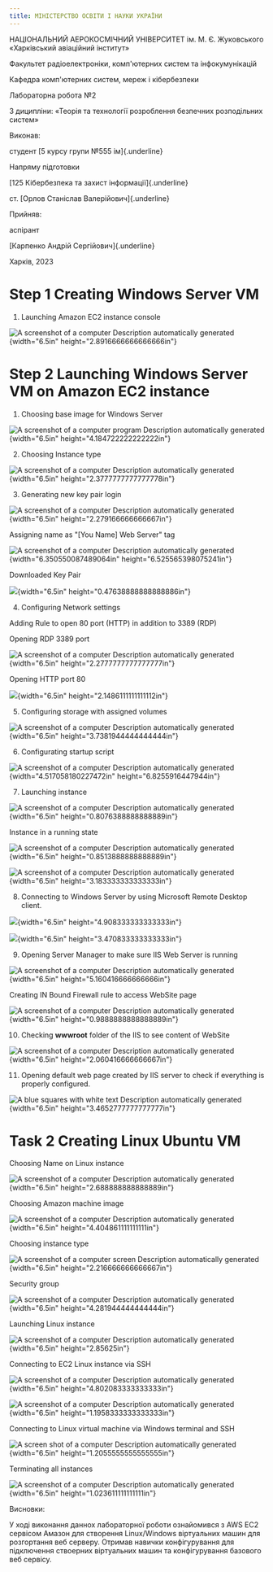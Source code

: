 ```yaml
---
title: МІНІСТЕРСТВО ОСВІТИ І НАУКИ УКРАЇНИ
---
```


НАЦІОНАЛЬНИЙ АЕРОКОСМІЧНИЙ УНІВЕРСИТЕТ ім. М. Є. Жуковського
«Харківський авіаційний інститут»

Факультет радіоелектроніки, комп'ютерних систем та інфокумунікацій

Кафедра комп'ютерних систем, мереж і кібербезпеки

Лабораторна робота №2

З диципліни: «Теорія та технології розроблення безпечних розподільних
систем»

Виконав:

студент [5 курсу групи №555 ім]{.underline}

Напряму підготовки

[125 Кібербезпека та захист інформації]{.underline}

ст. [Орлов Станіслав Валерійович]{.underline}

Прийняв:

аспірант

[Карпенко Андрій Сергійович]{.underline}

Харків, 2023

# Step 1 Creating Windows Server VM

1.  Launching Amazon EC2 instance console

![A screenshot of a computer Description automatically
generated](task2/media/image1.png){width="6.5in"
height="2.8916666666666666in"}

# Step 2 Launching Windows Server VM on Amazon EC2 instance

1.  Choosing base image for Windows Server

![A screenshot of a computer program Description automatically
generated](task2/media/image2.png){width="6.5in"
height="4.184722222222222in"}

2.  Choosing Instance type

![A screenshot of a computer Description automatically
generated](task2/media/image3.png){width="6.5in"
height="2.3777777777777778in"}

3.  Generating new key pair login

![A screenshot of a computer Description automatically
generated](task2/media/image4.png){width="6.5in"
height="2.279166666666667in"}

Assigning name as "\[You Name\] Web Server" tag

![A screenshot of a computer Description automatically
generated](task2/media/image5.png){width="6.350550087489064in"
height="6.525565398075241in"}

Downloaded Key Pair

![](task2/media/image6.png){width="6.5in"
height="0.47638888888888886in"}

4.  Configuring Network settings

Adding Rule to open 80 port (HTTP) in addition to 3389 (RDP)

Opening RDP 3389 port

![A screenshot of a computer Description automatically
generated](task2/media/image7.png){width="6.5in"
height="2.2777777777777777in"}

Opening HTTP port 80

![](task2/media/image8.png){width="6.5in"
height="2.1486111111111112in"}

5.  Configuring storage with assigned volumes

![A screenshot of a computer Description automatically
generated](task2/media/image9.png){width="6.5in"
height="3.7381944444444444in"}

6.  Configurating startup script

![A screenshot of a computer Description automatically
generated](task2/media/image10.png){width="4.517058180227472in"
height="6.8255916447944in"}

7.  Launching instance

![A screenshot of a computer Description automatically
generated](task2/media/image11.png){width="6.5in"
height="0.8076388888888889in"}

Instance in a running state

![A screenshot of a computer Description automatically
generated](task2/media/image12.png){width="6.5in"
height="0.8513888888888889in"}

![A screenshot of a computer Description automatically
generated](task2/media/image13.png){width="6.5in"
height="3.183333333333333in"}

8.  Connecting to Windows Server by using Microsoft Remote Desktop
    client.

![](task2/media/image14.png){width="6.5in"
height="4.908333333333333in"}

![](task2/media/image15.png){width="6.5in"
height="3.470833333333333in"}

9.  Opening Server Manager to make sure IIS Web Server is running

![A screenshot of a computer Description automatically
generated](task2/media/image16.png){width="6.5in"
height="5.160416666666666in"}

Creating IN Bound Firewall rule to access WebSite page

![A screenshot of a computer Description automatically
generated](task2/media/image17.png){width="6.5in"
height="0.9888888888888889in"}

10. Checking **wwwroot** folder of the IIS to see content of WebSite

![A screenshot of a computer Description automatically
generated](task2/media/image18.png){width="6.5in"
height="2.060416666666667in"}

11. Opening default web page created by IIS server to check if
    everything is properly configured.

![A blue squares with white text Description automatically
generated](task2/media/image19.png){width="6.5in"
height="3.4652777777777777in"}

# Task 2 Creating Linux Ubuntu VM

Choosing Name on Linux instance

![A screenshot of a computer Description automatically
generated](task2/media/image20.png){width="6.5in"
height="2.688888888888889in"}

Choosing Amazon machine image

![A screenshot of a computer Description automatically
generated](task2/media/image21.png){width="6.5in"
height="4.404861111111111in"}

Choosing instance type

![A screenshot of a computer screen Description automatically
generated](task2/media/image22.png){width="6.5in"
height="2.216666666666667in"}

Security group

![A screenshot of a computer Description automatically
generated](task2/media/image23.png){width="6.5in"
height="4.281944444444444in"}

Launching Linux instance

![A screenshot of a computer Description automatically
generated](task2/media/image24.png){width="6.5in"
height="2.85625in"}

Connecting to EC2 Linux instance via SSH

![A screenshot of a computer Description automatically
generated](task2/media/image25.png){width="6.5in"
height="4.802083333333333in"}

![A screenshot of a computer Description automatically
generated](task2/media/image26.png){width="6.5in"
height="1.1958333333333333in"}

Connecting to Linux virtual machine via Windows terminal and SSH

![A screen shot of a computer Description automatically
generated](task2/media/image27.png){width="6.5in"
height="1.2055555555555555in"}

Terminating all instances

![A screenshot of a computer Description automatically
generated](task2/media/image28.png){width="6.5in"
height="1.023611111111111in"}

Висновки:

У ході виконання даннох лабораторної роботи ознайомився з AWS EC2
сервісом Амазон для створення Linux/Windows віртуальних машин для
розгортання веб серверу. Отримав навички конфігурування для підключення
ствоерних віртуальних машин та конфігурування базового веб сервісу.
